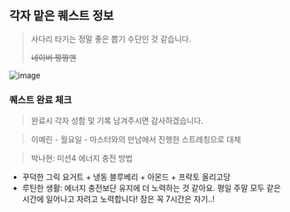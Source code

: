 ## 각자 맡은 퀘스트 정보
> 사다리 타기는 정말 좋은 뽑기 수단인 것 같습니다.
>
> ~~네이버 짱짱맨~~

![image](https://github.com/user-attachments/assets/0e8203d3-f496-414c-9af3-1b1470699cda)


### 퀘스트 완료 체크
> 완료시 각자 성함 및 기록 남겨주시면 감사하겠습니다.

> 이예린 - 월요일 - 마스터와의 만남에서 진행한 스트레칭으로 대체

> 박나현: 미션4 에너지 충전 방법
- 꾸덕한 그릭 요거트 + 냉동 블루베리 + 아몬드 + 프락토 올리고당
- 루틴한 생활: 에너지 충전보단 유지에 더 노력하는 것 같아요. 평일 주말 모두 같은 시간에 일어나고 자려고 노력합니다! 잠은 꼭 7시간은 자기..!
  
